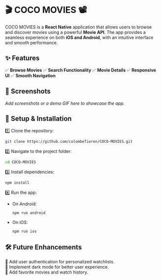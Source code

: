 # 🎬 COCO MOVIES 📽️  

COCO MOVIES is a **React Native** application that allows users to browse and discover movies using a powerful **Movie API**. The app provides a seamless experience on both **iOS and Android**, with an intuitive interface and smooth performance.  

## ✨ Features  
✅ **Browse Movies** 
✅ **Search Functionality** 
✅ **Movie Details**
✅ **Responsive UI** 
✅ **Smooth Navigation**


## 📸 Screenshots  
_Add screenshots or a demo GIF here to showcase the app._  

## 🔧 Setup & Installation  
1️⃣ Clone the repository:  
   ```bash
   git clone https://github.com/colombefioren/COCO-MOVIES.git
   ```  
2️⃣ Navigate to the project folder:  
   ```bash
   cd COCO-MOVIES
   ```  
3️⃣ Install dependencies:  
   ```bash
   npm install
   ```  
4️⃣ Run the app:  
   - On Android:  
     ```bash
     npm run android
     ```  
   - On iOS:  
     ```bash
     npm run ios
     ```  

## 🛠️ Future Enhancements  
🔹 Add user authentication for personalized watchlists.  
🔹 Implement dark mode for better user experience.  
🔹 Add favorite movies and watch history.  
